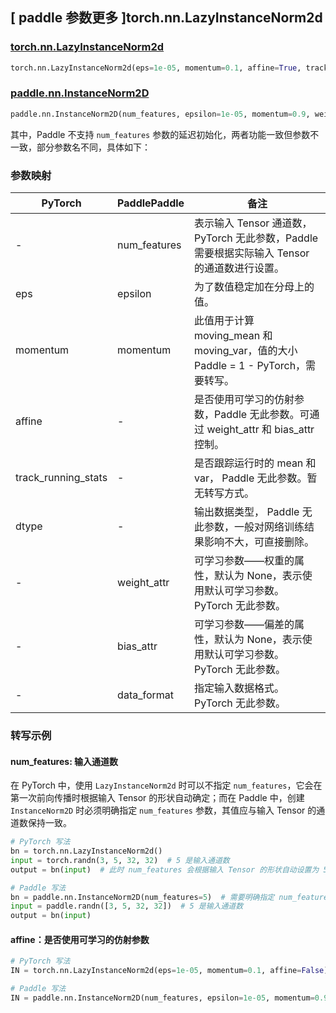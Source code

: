 ## [ paddle 参数更多 ]torch.nn.LazyInstanceNorm2d
### [torch.nn.LazyInstanceNorm2d](https://pytorch.org/docs/stable/generated/torch.nn.LazyInstanceNorm2d.html)

```python
torch.nn.LazyInstanceNorm2d(eps=1e-05, momentum=0.1, affine=True, track_running_stats=True, device=None, dtype=None)
```

### [paddle.nn.InstanceNorm2D](https://www.paddlepaddle.org.cn/documentation/docs/zh/develop/api/paddle/nn/InstanceNorm2D_cn.html)

```python
paddle.nn.InstanceNorm2D(num_features, epsilon=1e-05, momentum=0.9, weight_attr=None, bias_attr=None, data_format="NCL", name=None)
```

其中，Paddle 不支持 `num_features` 参数的延迟初始化，两者功能一致但参数不一致，部分参数名不同，具体如下：
### 参数映射

| PyTorch       | PaddlePaddle | 备注                                                   |
| ------------- | ------------ | ------------------------------------------------------ |
| -             | num_features   | 表示输入 Tensor 通道数，PyTorch 无此参数，Paddle 需要根据实际输入 Tensor 的通道数进行设置。  |
| eps           | epsilon       | 为了数值稳定加在分母上的值。             |
| momentum      | momentum      | 此值用于计算 moving_mean 和 moving_var，值的大小 Paddle = 1 - PyTorch，需要转写。        |
| affine        | -             | 是否使用可学习的仿射参数，Paddle 无此参数。可通过 weight_attr 和 bias_attr 控制。              |
| track_running_stats | -       | 是否跟踪运行时的 mean 和 var， Paddle 无此参数。暂无转写方式。  |
| dtype         |  -            | 输出数据类型， Paddle 无此参数，一般对网络训练结果影响不大，可直接删除。 |
| -             |  weight_attr  | 可学习参数——权重的属性，默认为 None，表示使用默认可学习参数。 PyTorch 无此参数。 |
| -             |  bias_attr  | 可学习参数——偏差的属性，默认为 None，表示使用默认可学习参数。 PyTorch 无此参数。 |
| -             |  data_format  | 指定输入数据格式。 PyTorch 无此参数。 |

### 转写示例

#### num_features: 输入通道数
在 PyTorch 中，使用 `LazyInstanceNorm2d` 时可以不指定 `num_features`，它会在第一次前向传播时根据输入 Tensor 的形状自动确定；而在 Paddle 中，创建 `InstanceNorm2D` 时必须明确指定 `num_features` 参数，其值应与输入 Tensor 的通道数保持一致。
```python
# PyTorch 写法
bn = torch.nn.LazyInstanceNorm2d()
input = torch.randn(3, 5, 32, 32)  # 5 是输入通道数
output = bn(input)  # 此时 num_features 会根据输入 Tensor 的形状自动设置为 5

# Paddle 写法
bn = paddle.nn.InstanceNorm2D(num_features=5)  # 需要明确指定 num_features
input = paddle.randn([3, 5, 32, 32])  # 5 是输入通道数
output = bn(input)
```

#### affine：是否使用可学习的仿射参数
```python
# PyTorch 写法
IN = torch.nn.LazyInstanceNorm2d(eps=1e-05, momentum=0.1, affine=False)

# Paddle 写法
IN = paddle.nn.InstanceNorm2D(num_features, epsilon=1e-05, momentum=0.9, weight_attr=False, bias_attr=False) # 需要根据实际输入 Tensor 的通道数进行设置
```
